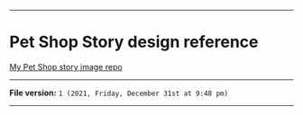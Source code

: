 
***

# Pet Shop Story design reference

[My Pet Shop story image repo](https://github.com/seanpm2001/SeansLifeArchive_Images_Pet-Shop-Story/)

***

**File version:** `1 (2021, Friday, December 31st at 9:48 pm)`

***

